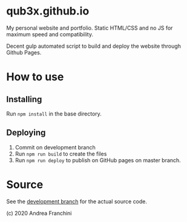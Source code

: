 qub3x.github.io
===============

My personal website and portfolio. Static HTML/CSS and no JS for maximum speed and compatibility.

Decent gulp automated script to build and deploy the website through Github Pages.

# How to use
## Installing
Run `npm install` in the base directory.

##  Deploying
1.  Commit on development branch
2.  Run `npm run build` to create the files
3.  Run `npm run deploy` to publish on GitHub pages on master branch.

# Source
See the [development branch](https://github.com/QUB3X/qub3x.github.io/tree/development) for the actual source code.

(c) 2020 Andrea Franchini
